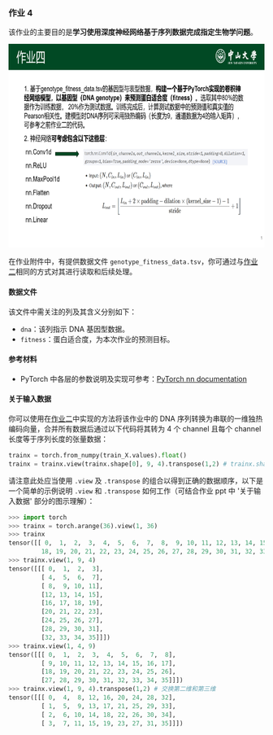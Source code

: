 ### 作业 4

该作业的主要目的是**学习使用深度神经网络基于序列数据完成指定生物学问题**。

<img src="..\_static\images\q4.png" height="400px" />

在作业附件中，有提供数据文件 `genotype_fitness_data.tsv`，你可通过与[作业二](assignment2.md)相同的方式对其进行读取和后续处理。

#### 数据文件

该文件中需关注的列及其含义分别如下：

- `dna`：该列指示 DNA 基因型数据。
- `fitness`：蛋白适合度，为本次作业的预测目标。

#### 参考材料

- PyTorch 中各层的参数说明及实现可参考：[PyTorch nn documentation](https://pytorch.org/docs/stable/nn.html)

#### 关于输入数据

你可以使用在[作业二](assignment2.md)中实现的方法将该作业中的 DNA 序列转换为串联的一维独热编码向量，合并所有数据后通过以下代码将其转为 4 个 channel 且每个 channel 长度等于序列长度的张量数据：

```python
trainx = torch.from_numpy(train_X.values).float()
trainx = trainx.view(trainx.shape[0], 9, 4).transpose(1,2) # trainx.shape[0] 即你拥有的用于训练的序列数量
```

请注意此处应当使用 `.view` 及 `.transpose` 的组合以得到正确的数据顺序，以下是一个简单的示例说明 `.view` 和 `.transpose` 如何工作（可结合作业 ppt 中 '关于输入数据' 部分的图示理解）：

```python
>>> import torch
>>> trainx = torch.arange(36).view(1, 36)
>>> trainx 
tensor([[ 0,  1,  2,  3,  4,  5,  6,  7,  8,  9, 10, 11, 12, 13, 14, 15, 16, 17,
         18, 19, 20, 21, 22, 23, 24, 25, 26, 27, 28, 29, 30, 31, 32, 33, 34, 35]])
>>> trainx.view(1, 9, 4)
tensor([[[ 0,  1,  2,  3],
         [ 4,  5,  6,  7],
         [ 8,  9, 10, 11],
         [12, 13, 14, 15],
         [16, 17, 18, 19],
         [20, 21, 22, 23],
         [24, 25, 26, 27],
         [28, 29, 30, 31],
         [32, 33, 34, 35]]])
>>> trainx.view(1, 4, 9)
tensor([[[ 0,  1,  2,  3,  4,  5,  6,  7,  8],
         [ 9, 10, 11, 12, 13, 14, 15, 16, 17],
         [18, 19, 20, 21, 22, 23, 24, 25, 26],
         [27, 28, 29, 30, 31, 32, 33, 34, 35]]])
>>> trainx.view(1, 9, 4).transpose(1,2) # 交换第二维和第三维
tensor([[[ 0,  4,  8, 12, 16, 20, 24, 28, 32],
         [ 1,  5,  9, 13, 17, 21, 25, 29, 33],
         [ 2,  6, 10, 14, 18, 22, 26, 30, 34],
         [ 3,  7, 11, 15, 19, 23, 27, 31, 35]]])
```

